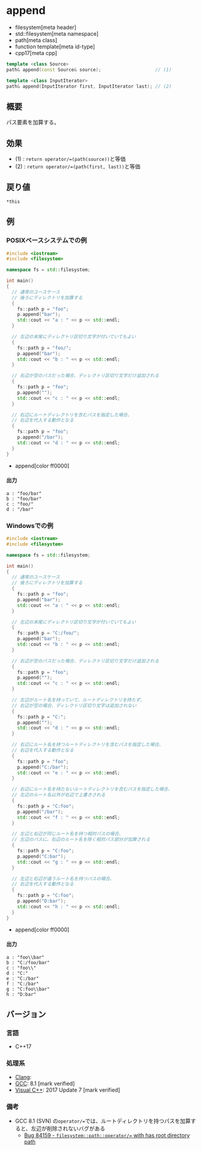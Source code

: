 # append
* filesystem[meta header]
* std::filesystem[meta namespace]
* path[meta class]
* function template[meta id-type]
* cpp17[meta cpp]

```cpp
template <class Source>
path& append(const Source& source);                    // (1)

template <class InputIterator>
path& append(InputIterator first, InputIterator last); // (2)
```

## 概要
パス要素を加算する。


## 効果
- (1) : `return operator/=(path(source))`と等価
- (2) : `return operator/=(path(first, last))`と等価


## 戻り値
`*this`


## 例
### POSIXベースシステムでの例
```cpp example
#include <iostream>
#include <filesystem>

namespace fs = std::filesystem;

int main()
{
  // 通常のユースケース
  // 後ろにディレクトリを加算する
  {
    fs::path p = "foo";
    p.append("bar");
    std::cout << "a : " << p << std::endl;
  }

  // 左辺の末尾にディレクトリ区切り文字が付いていてもよい
  {
    fs::path p = "foo/";
    p.append("bar");
    std::cout << "b : " << p << std::endl;
  }

  // 右辺が空のパスだった場合、ディレクトリ区切り文字だけ追加される
  {
    fs::path p = "foo";
    p.append("");
    std::cout << "c : " << p << std::endl;
  }

  // 右辺にルートディレクトリを含むパスを指定した場合、
  // 右辺を代入する動作となる
  {
    fs::path p = "foo";
    p.append("/bar");
    std::cout << "d : " << p << std::endl;
  }
}
```
* append[color ff0000]

#### 出力
```
a : "foo/bar"
b : "foo/bar"
c : "foo/"
d : "/bar"
```

### Windowsでの例
```cpp
#include <iostream>
#include <filesystem>

namespace fs = std::filesystem;

int main()
{
  // 通常のユースケース
  // 後ろにディレクトリを加算する
  {
    fs::path p = "foo";
    p.append("bar");
    std::cout << "a : " << p << std::endl;
  }

  // 左辺の末尾にディレクトリ区切り文字が付いていてもよい
  {
    fs::path p = "C:/foo/";
    p.append("bar");
    std::cout << "b : " << p << std::endl;
  }

  // 右辺が空のパスだった場合、ディレクトリ区切り文字だけ追加される
  {
    fs::path p = "foo";
    p.append("");
    std::cout << "c : " << p << std::endl;
  }

  // 左辺がルート名を持っていて、ルートディレクトリを持たず、
  // 右辺が空の場合、ディレクトリ区切り文字は追加されない
  {
    fs::path p = "C:";
    p.append("");
    std::cout << "d : " << p << std::endl;
  }

  // 右辺にルート名を持つルートディレクトリを含むパスを指定した場合、
  // 右辺を代入する動作となる
  {
    fs::path p = "foo";
    p.append("C:/bar");
    std::cout << "e : " << p << std::endl;
  }

  // 右辺にルート名を持たないルートディレクトリを含むパスを指定した場合、
  // 左辺のルート名以外が右辺で上書きされる
  {
    fs::path p = "C:foo";
    p.append("/bar");
    std::cout << "f : " << p << std::endl;
  }

  // 左辺と右辺が同じルート名を持つ相対パスの場合、
  // 左辺のパスに、右辺のルート名を除く相対パス部分が加算される
  {
    fs::path p = "C:foo";
    p.append("C:bar");
    std::cout << "g : " << p << std::endl;
  }

  // 左辺と右辺が違うルート名を持つパスの場合、
  // 右辺を代入する動作となる
  {
    fs::path p = "C:foo";
    p.append("D:bar");
    std::cout << "h : " << p << std::endl;
  }
}
```
* append[color ff0000]

#### 出力
```
a : "foo\\bar"
b : "C:/foo/bar"
c : "foo\\"
d : "C:"
e : "C:/bar"
f : "C:/bar"
g : "C:foo\\bar"
h : "D:bar"
```


## バージョン
### 言語
- C++17

### 処理系
- [Clang](/implementation.md#clang):
- [GCC](/implementation.md#gcc): 8.1 [mark verified]
- [Visual C++](/implementation.md#visual_cpp): 2017 Update 7 [mark verified]

### 備考
- GCC 8.1 (SVN) の`operator/=`では、ルートディレクトリを持つパスを加算すると、左辺が削除されないバグがある
    - [Bug 84159 - `filesystem::path::operator/=` with has root directory path](https://gcc.gnu.org/bugzilla/show_bug.cgi?id=84159)
